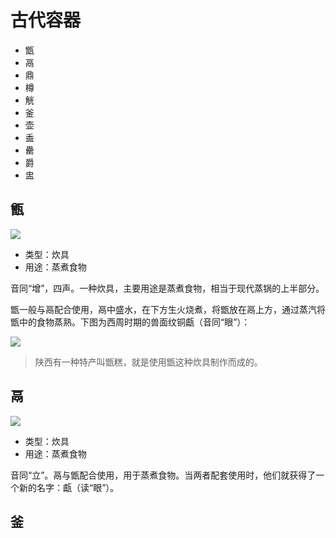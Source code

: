 # 古代容器

- 甑
- 鬲
- 鼎
- 樽
- 觥
- 釜
- 壶
- 盉
- 罍
- 爵
- 盅

## 甑

![](https://xpzheng-book.oss-cn-shenzhen.aliyuncs.com/history/%E8%A5%BF%E5%91%A8_%E9%9D%92%E9%8A%85%E7%94%91-Part_of_a_Steamer_%28Zeng%29_MET_DP151385.jpg)

- 类型：炊具
- 用途：蒸煮食物


音同“增”，四声。一种炊具，主要用途是蒸煮食物，相当于现代蒸锅的上半部分。

甑一般与鬲配合使用，鬲中盛水，在下方生火烧煮，将甑放在鬲上方，通过蒸汽将甑中的食物蒸熟。下图为西周时期的兽面纹铜甗（音同“眼”）：

<img src="https://xpzheng-book.oss-cn-shenzhen.aliyuncs.com/history/Bronze_Yan_with_Animal-mask_Motif.jpg" class="h-[300px]">

> 陕西有一种特产叫甑糕，就是使用甑这种炊具制作而成的。

## 鬲


<img src="https://xpzheng-book.oss-cn-shenzhen.aliyuncs.com/history/1024px-CMOC_Treasures_of_Ancient_China_exhibit_-_bronze_li.jpg" class="h-[300px]">

- 类型：炊具
- 用途：蒸煮食物

音同“立”。鬲与甑配合使用，用于蒸煮食物。当两者配套使用时，他们就获得了一个新的名字：甗（读“眼”）。

## 釜

<Todo />
